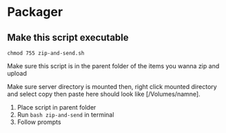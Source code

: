 # Packager

## Make this script executable

`chmod 755 zip-and-send.sh`

Make sure this script is in the parent folder of the items you wanna zip and upload

Make sure server directory is mounted then, right click mounted directory and select copy then paste here should look like [/Volumes/namne].

1. Place script in parent folder
2. Run `bash zip-and-send` in terminal
3. Follow prompts
